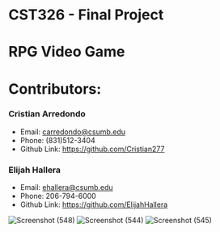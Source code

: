 # CST326 - Final Project 

# RPG Video Game

# Contributors:

### Cristian Arredondo
- Email: carredondo@csumb.edu
- Phone: (831)512-3404
- Github Link: https://github.com/Cristian277

### Elijah Hallera
- Email: ehallera@csumb.edu
- Phone: 206-794-6000
- Github Link: https://github.com/ElijahHallera

![Screenshot (548)](https://user-images.githubusercontent.com/57295509/161172709-62a99b69-9ce2-4bad-a7c4-01a7f299a69c.png)
![Screenshot (544)](https://user-images.githubusercontent.com/57295509/161172716-d54dc573-5cb1-4516-8205-29b8ca3960bf.png)
![Screenshot (545)](https://user-images.githubusercontent.com/57295509/161172717-d2022a6d-97dc-4769-a258-b43e478ce210.png)
